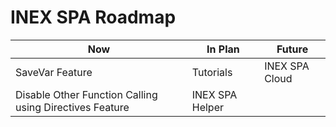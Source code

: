# INEX SPA Roadmap

| Now                                                     | In Plan         | Future         |
| ------------------------------------------------------- | --------------- | -------------- |
| SaveVar Feature                                         | Tutorials       | INEX SPA Cloud |
| Disable Other Function Calling using Directives Feature | INEX SPA Helper |                |
